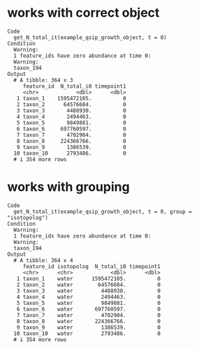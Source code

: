 # works with correct object

    Code
      get_N_total_it(example_qsip_growth_object, t = 0)
    Condition
      Warning:
      1 feature_ids have zero abundance at time 0:
      Warning:
      taxon_194
    Output
      # A tibble: 364 x 3
         feature_id  N_total_i0 timepoint1
         <chr>            <dbl>      <dbl>
       1 taxon_1    1595472105.          0
       2 taxon_2      64576684.          0
       3 taxon_3       4488930.          0
       4 taxon_4       2494463.          0
       5 taxon_5       9849881.          0
       6 taxon_6     697760597.          0
       7 taxon_7       4702904.          0
       8 taxon_8     224366766.          0
       9 taxon_9       1386539.          0
      10 taxon_10      2793486.          0
      # i 354 more rows

# works with grouping

    Code
      get_N_total_it(example_qsip_growth_object, t = 0, group = "isotopolog")
    Condition
      Warning:
      1 feature_ids have zero abundance at time 0:
      Warning:
      taxon_194
    Output
      # A tibble: 364 x 4
         feature_id isotopolog  N_total_i0 timepoint1
         <chr>      <chr>            <dbl>      <dbl>
       1 taxon_1    water      1595472105.          0
       2 taxon_2    water        64576684.          0
       3 taxon_3    water         4488930.          0
       4 taxon_4    water         2494463.          0
       5 taxon_5    water         9849881.          0
       6 taxon_6    water       697760597.          0
       7 taxon_7    water         4702904.          0
       8 taxon_8    water       224366766.          0
       9 taxon_9    water         1386539.          0
      10 taxon_10   water         2793486.          0
      # i 354 more rows


